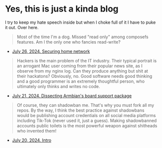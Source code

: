 # Yes, this is just a kinda blog

I try to keep my hate speech inside but when I choke full of it I have to puke it out.
Over here.

> Most of the time I'm a dog. Missed "read only" among composefs features.
> Am I the only one who fancies read-write?

* [July 26, 2024. Securing home network](20240726-securing-home-network.md)

> Hackers is the main problem of the IT industry.
> Their typical portrait is an arrogant Mac user coming from their popular news site,
> as I observe from my nginx log.
> Can they produce anything but shit at their hackatons?
> Obviously, no.
> Good software needs good thinking and a good programmer is an
> extremely thoughtful person, who ultimately only thinks and writes no code.

* [July 21, 2024. Dissecting Armbian's board support package](20240721-dissecting-armbian-board-support-package.md)

> Of course, they can shadowban me. That's why you must fork all my repos.
> By the way, I think the best practice against shadowbans would be
> publishing account credentials on all social media platforms including
> Tik-Tok (never used it, just a guess).
> Making shadowbanned accounts public toilets is the most powerful weapon
> against shitheads who invented them!

* [July 20, 2024. Intro](20240720-intro.md)
